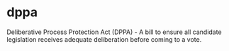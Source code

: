 # dppa
Deliberative Process Protection Act (DPPA) - A bill to ensure all candidate legislation receives adequate deliberation before coming to a vote.
